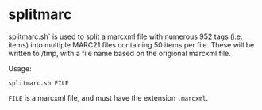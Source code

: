 # splitmarc

splitmarc.sh` is used to split a marcxml file with numerous 952 tags (i.e. items) into multiple 
MARC21 files containing 50 items per file. These will be written to /tmp, with a file name based on the origional
marcxml file.

Usage:

    splitmarc.sh FILE

`FILE` is a marcxml file, and must have the extension `.marcxml`.

